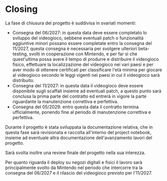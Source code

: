 <!--u-->

# Closing

La fase di chiusura del progetto è suddivisa in svariati momenti:
- Consegna del 06/2027: in questa data deve essere completato lo sviluppo del videogioco, sebbene eventuali patch o funzionalità aggiuntive minori possano essere completate entro la consegna del 11/2027, questa consegna è necessaria per svolgere ulteriori beta-testing, svolti in cooperazione con Mintendo, e per far sì che quest'ultima possa avere il tempo di produrre e distribuire il videogioco fisico, effettuare la localizzazione del videogioco nei vari paesi e per aver modo di ottenere certificati per classificare l'età minima per giocare al videogioco secondo le leggi vigenti nei paesi in cui il videogioco sarà distribuito.
- Consegna del 11/2027: in questa data il videogioco deve essere disponibile sugli scaffali insieme ad eventuali patch, a questo punto sarà conclusa la prima parte del contratto ed entrerà in vigore la parte riguardante la manutenzione correttiva e perfettiva.
- Consegna del 05/2029: entro questa data il contratto termina ufficialmente, ponendo fine al periodo di manutenzione correttiva e perfettiva.

Durante il progetto è stata sviluppata la documentazione relativa, che in questa fase sarà revisionata e raccolta all'interno del project notebook, insieme ad eventuale altra documentazione dell'avanzamento lavori del progetto.

Sarà svolta inoltre una review finale del progetto nella sua interezza.

Per quanto riguarda il deploy su negozi digitali e fisici il lavoro sarà principalmente svolto da Mintendo nel periodo che intercorre tra la consegna del 06/2027 e il rilascio del videogioco previsto per l'11/2027.
